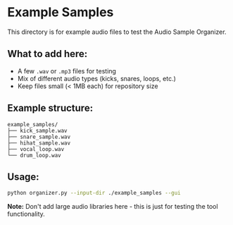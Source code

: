 # Example Samples

This directory is for example audio files to test the Audio Sample Organizer.

## What to add here:

- A few `.wav` or `.mp3` files for testing
- Mix of different audio types (kicks, snares, loops, etc.)
- Keep files small (< 1MB each) for repository size

## Example structure:
```
example_samples/
├── kick_sample.wav
├── snare_sample.wav
├── hihat_sample.wav
├── vocal_loop.wav
└── drum_loop.wav
```

## Usage:
```bash
python organizer.py --input-dir ./example_samples --gui
```

**Note:** Don't add large audio libraries here - this is just for testing the tool functionality. 